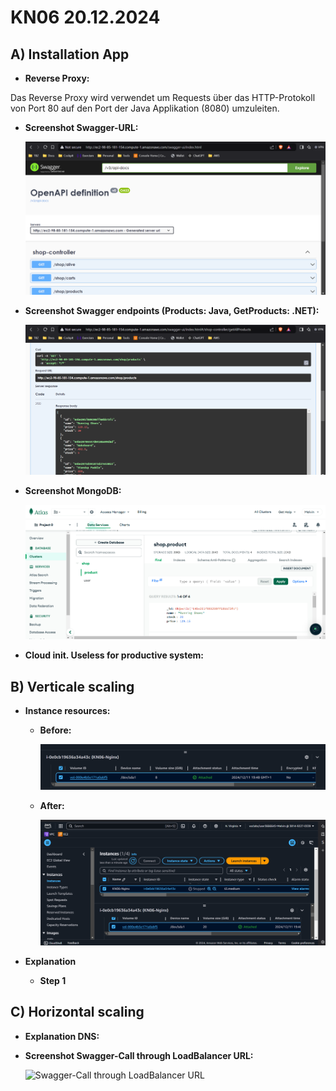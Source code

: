 # KN06 20.12.2024 #

## A) Installation App ##

- **Reverse Proxy:**

Das Reverse Proxy wird verwendet um Requests über das HTTP-Protokoll von Port 80 auf den Port der Java Applikation (8080) umzuleiten.

- **Screenshot Swagger-URL:**
  
  ![Swagger Website](/m346-Cloud/Images/KN06/SWAGGER-URL.png)

- **Screenshot Swagger endpoints (Products: Java, GetProducts: .NET):**

  ![Swagger Website](/m346-Cloud/Images/KN06/SWAGGER-PRODUCTS.png)

- **Screenshot MongoDB:**

  ![Screenshot MongoDB Collections](/m346-Cloud/Images/KN06/MONGODB.png)

- **Cloud init. Useless for productive system:**
  
## B) Verticale scaling ##

- **Instance resources:**
  - **Before:**

    ![Resources of EC2 Instance before scaling](/m346-Cloud/Images/KN06/BEFORE-SCALING.png)

  - **After:**

    ![Resources of EC2 Instance after scaling](/m346-Cloud/Images/KN06/AFTER-SCALING.png)

- **Explanation**
  
  - **Step 1**

## C) Horizontal scaling ##

- **Explanation DNS:**
- **Screenshot Swagger-Call through LoadBalancer URL:**

  ![Swagger-Call through LoadBalancer URL](/m346-Cloud/Images/LOADBALANCER.png)
